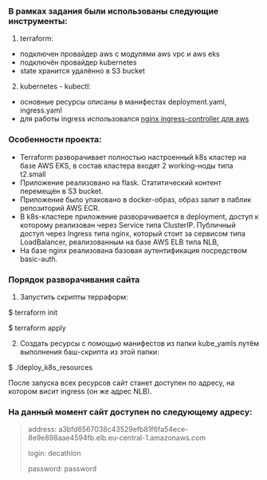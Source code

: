 ### В рамках задания были использованы следующие инструменты:
1. terraform:
- подключен провайдер aws с модулями aws vpc и aws eks
- подключён провайдер kubernetes
- state хранится удалённо в S3 bucket
2. kubernetes - kubectl:
- основные ресурсы описаны в манифестах deployment.yaml, ingress.yaml
- для работы ingress использовался [nginx ingress-controller для aws](https://raw.githubusercontent.com/kubernetes/ingress-nginx/controller-v0.45.0/deploy/static/provider/aws/deploy.yaml)

### Особенности проекта:
- Terraform разворачивает полностью настроенный k8s кластер на базе AWS EKS, в состав кластера входят 2 working-ноды типа t2.small
- Приложение реализовано на flask. Статитический контент перемещён в S3 bucket.
- Приложение было упаковано в docker-образ, образ залит в паблик репозиторий AWS ECR.
- В k8s-кластере приложение разворачивается в deployment, доступ к которому реализован через Service типа ClusterIP. 
  Публичный доступ через Ingress типа nginx, который стоит за сервисом типа LoadBalancer, реализованным на базе AWS ELB типа NLB, 
- На базе nginx реализована базовая аутентификация посредством basic-auth.
  
### Порядок разворачивания сайта
1. Запустить скрипты терраформ:

  $ terraform init

  $ terraform apply

2. Создать ресурсы с помощью манифестов из папки kube_yamls путём выполнения баш-скрипта из этой папки:

  $ ./deploy_k8s_resources

  После запуска всех ресурсов сайт станет доступен по адресу, на котором висит ingress (он же адрес NLB).

### На данный момент сайт доступен по следующему адресу:
 > address: a3bfd6567038c43529efb81f6fa54ece-8e9e898aae4594fb.elb.eu-central-1.amazonaws.com
 >
 > login: decathlon
 >
 > password: password
